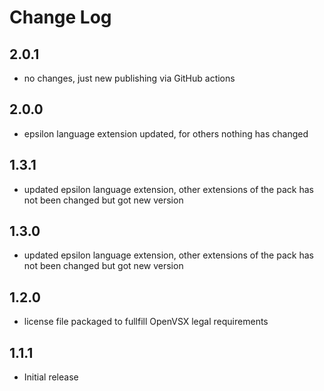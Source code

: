 # Change Log

## 2.0.1
- no changes, just new publishing via GitHub actions

## 2.0.0
- epsilon language extension updated, for others nothing has changed

## 1.3.1
- updated epsilon language extension, other extensions of the pack has not been changed but got new version 

## 1.3.0
- updated epsilon language extension, other extensions of the pack has not been changed but got new version 

## 1.2.0
- license file packaged to fullfill OpenVSX legal requirements

## 1.1.1
- Initial release
